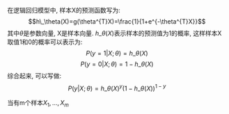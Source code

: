 在逻辑回归模型中, 样本X的预测函数写为:
$$h\_\theta(X)=g(\theta^{T}X)=\frac{1}{1+e^{-\theta^{T}X}}$$
其中$\theta$是参数向量, X是样本向量. $h\_\theta(X)$表示样本的预测值为1的概率, 这样样本X取值1和0的概率可以表示为:
$$P(y=1|X;\theta)=h\_\theta(X)$$
$$P(y=0|X;\theta)=1-h\_\theta(X)$$
综合起来, 可以写做:
$$P(y|X;\theta)=h\_\theta(X)^{y}(1-h\_\theta(X))^{1-y}$$

当有m个样本$X_1,...,X_m$
